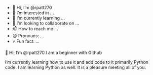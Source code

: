 - 👋 Hi, I’m @rpatt270
- 👀 I’m interested in ...
- 🌱 I’m currently learning ...
- 💞️ I’m looking to collaborate on ...
- 📫 How to reach me ...
- 😄 Pronouns: ...
- ⚡ Fun fact: ...

<!---
rpatt270/rpatt270 is a ✨ special ✨ repository because its `README.md` (this file) appears on your GitHub profile.
You can click the Preview link to take a look at your changes.
---> 👋 Hi, I’m @rpatt270.I am a beginner with Github
 I’m currently learning how to use it and add code to it primarily Python code.
 I am learning Python as well. 
 It is a pleasure meeting all of you.

 
